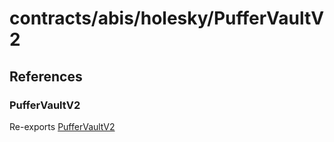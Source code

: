 # contracts/abis/holesky/PufferVaultV2

## References

### PufferVaultV2

Re-exports [PufferVaultV2](PufferVaultV2.md#puffervaultv2)
